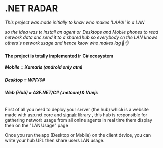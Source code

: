# .NET RADAR

*This project was made initially to know who makes 'LAAG!' in a LAN*

*so the idea was to install an agent on Desktops and Mobile phones to read network data and send it to a shared hub so everybody on the LAN knows others's network usage and hence know who makes lag 👮👌*


#### The project is totally implemented in C# ecosystem

##### Mobile = Xamarin (android only atm)
##### Desktop = WPF/C#
##### Web (Hub) = ASP.NET/C# (.netcore) & Vuejs

#

First of all you need to deploy your server (the hub) which is a website made with asp.net core and [signalr](https://docs.microsoft.com/en-us/aspnet/core/signalr/?view=aspnetcore-2.1) library , this hub is responsible for gathering network usage from all online agents in real time them display then on the "LAN Usage" page

Once you run the app (Desktop or Mobile) on the client device, you can write your hub URL then share users LAN usage.




